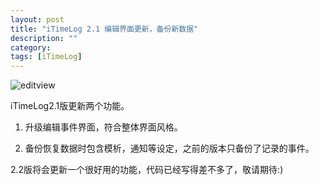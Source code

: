 ```yaml
---
layout: post
title: "iTimeLog 2.1 编辑界面更新，备份新数据"
description: ""
category: 
tags: [iTimeLog]
---
```


![editview](http://interbbs.b0.upaiyun.com/iTimeLog/editview.png)

iTimeLog2.1版更新两个功能。

1. 升级编辑事件界面，符合整体界面风格。

2. 备份恢复数据时包含模析，通知等设定，之前的版本只备份了记录的事件。

2.2版将会更新一个很好用的功能，代码已经写得差不多了，敬请期待:)
